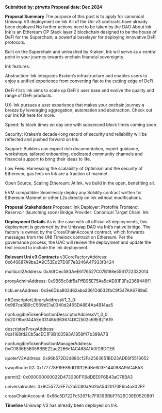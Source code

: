 **Submitted by: ptrwtts**
**Proposal date: Dec 2024**


**Proposal Summary**
The purpose of this post is to apply for canonical Uniswap V3 deployment on Ink
All of the Uni v3 contracts have already been deployed
No further actions need to be taken by the DAO
About Ink
Ink is an Ethereum OP Stack layer 2 blockchain designed to be the house of DeFi for the Superchain; a powerful baselayer for deploying innovative DeFi protocols.

Built on the Superchain and unleashed by Kraken, Ink will serve as a central point in your journey towards onchain financial sovereignty.

Ink features:

Abstraction: Ink integrates Kraken’s infrastructure and enables users to enjoy a unified experience from converting fiat to the cutting edge of DeFi.

DeFi-first: Ink aims to scale up DeFi’s user base and evolve the quality and range of DeFi products.

UX: Ink pursues a user experience that makes your onchain journey a breeze by leveraging aggregation, automation and abstraction. Check out our Ink Kit here for more.

Speed: 1s block times on day one with subsecond block times coming soon.

Security: Kraken’s decade-long record of security and reliability will be reflected and pushed forward on Ink.

Support: Builders can expect rich documentation, expert guidance, workshops, tailored onboarding, dedicated community channels and financial support to bring their ideas to life.

Low Fees: Harnessing the scalability of Optimism and the security of Ethereum, gas fees on Ink are a fraction of mainnet.

Open Source, Scaling Ethereum: At Ink, we build in the open, benefiting all.

EVM compatible: Seamlessly deploy any Solidity contract written for Ethereum Mainnet or other L2s directly on Ink without modifications.

**Proposal Stakeholders**
Proposer: Ink
Deployer: Protofire
Frontend: Reservoir (launching soon)
Bridge Provider: Canonical
Target Chain: Ink

**Deployment Details**
As is the case with all official v3 deployments, this deployment is governed by the Uniswap DAO via Ink’s native bridge. The factory is owned by the CrossChainAccount contract, which forwards messages from the UNI Timelock contract on Ethereum. Per the governance process, the UAC will review the deployment and update the text record to include the Ink deployment.

**Relevant Uni v3 Contracts**
v3CoreFactoryAddress: 0x640887A9ba3A9C53Ed27D0F7e8246A4F933f3424

multicall2Address: 0xA0fCec583AeE6176527C07B198e5561722332014

proxyAdminAddress: 0x9B65c0df5aFffB95E75Aa5cAD81F3Fe2368446f1

tickLensAddress: 0x3e6Dba802d62aba2361Dd632fbC9f547AA6789aE

nftDescriptorLibraryAddressV1_3_0: 0x987ca6B9cC569dE1a0340d2465DA8E4Aa4B14aa5

nonfungibleTokenPositionDescriptorAddressV1_3_0: 0x2079bc044AEe33146bB63674DC2502c69E821Af9

descriptorProxyAddress: 0xa1168fd2Cb5acEC1F0B100593A1858f47b399A7B

nonfungibleTokenPositionManagerAddress: 0xC0836E5B058BBE22ae2266e1AC488A1A0fD8DCE8

quoterV2Address: 0x96b572D2d880cf2Fa2563651BD23ADE6f5516652

swapRouter02: 0x177778F19E89dD1012BdBe603F144088A95C4B53

permit2: 0x000000000022D473030F116dDEE9F6B43aC78BA3

universalrouter: 0x9C5577aEF7c2a5C80aA62bA5420170F6b4a302FF

crossChainAccount: 0x66c5D722Fc52671c7F839BBbF752BC38E0520B91

**Timeline**
Uniswap V3 has already been deployed on Ink.